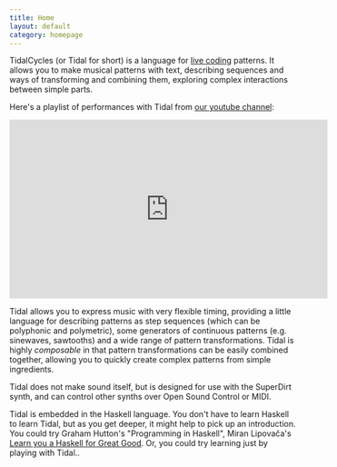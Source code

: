 ```yaml
---
title: Home
layout: default
category: homepage
---
```


<p class="lead">
TidalCycles (or Tidal for short) is a language for
<a href="http://toplap.org">live coding</a> patterns. It allows you to make
musical patterns with text, describing sequences and ways of
transforming and combining them, exploring complex interactions
between simple parts.
</p>

<div class="well well-sm pull-right">
  <p>Here's a playlist of performances with Tidal
    from <a href="http://youtube.com/c/tidalcycles">our youtube channel</a>:
  </p>
  <div class="embed-responsive embed-responsive-16by9">
    <iframe class="embed-responsive-item" width="560" height="315" src="https://www.youtube.com/embed/videoseries?list=PLybSFICi4UliK17U6rxPneXAyxvmGAe5T" frameborder="0" allowfullscreen></iframe>
  </div>
</div>

Tidal allows you to express music with very flexible timing, providing
a little language for describing patterns as step sequences (which
can be polyphonic and polymetric), some generators of continuous
patterns (e.g. sinewaves, sawtooths) and a wide range of pattern
transformations. Tidal is highly <em>composable</em> in that pattern
transformations can be easily combined together, allowing you to
quickly create complex patterns from simple ingredients.

Tidal does not make sound itself, but is designed for use with the
SuperDirt synth, and can control other synths over Open Sound Control
or MIDI.

Tidal is embedded in the Haskell language. You don't have to learn
Haskell to learn Tidal, but as you get deeper, it might help to pick
up an introduction. You could try Graham Hutton's "Programming in
Haskell", Miran Lipovača's
[Learn you a Haskell for Great Good](http://learnyouahaskell.com/
"which has a free online version"). Or, you could try learning just
by playing with Tidal..
